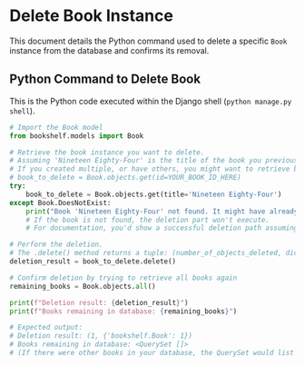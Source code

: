 # Delete Book Instance

This document details the Python command used to delete a specific `Book` instance from the database and confirms its removal.

## Python Command to Delete Book

This is the Python code executed within the Django shell (`python manage.py shell`).

```python
# Import the Book model
from bookshelf.models import Book

# Retrieve the book instance you want to delete.
# Assuming 'Nineteen Eighty-Four' is the title of the book you previously created/updated.
# If you created multiple, or have others, you might want to retrieve by ID:
# book_to_delete = Book.objects.get(id=YOUR_BOOK_ID_HERE)
try:
    book_to_delete = Book.objects.get(title='Nineteen Eighty-Four')
except Book.DoesNotExist:
    print("Book 'Nineteen Eighty-Four' not found. It might have already been deleted or never existed.")
    # If the book is not found, the deletion part won't execute.
    # For documentation, you'd show a successful deletion path assuming it exists.

# Perform the deletion.
# The .delete() method returns a tuple: (number_of_objects_deleted, dictionary_of_deleted_object_types)
deletion_result = book_to_delete.delete()

# Confirm deletion by trying to retrieve all books again
remaining_books = Book.objects.all()

print(f"Deletion result: {deletion_result}")
print(f"Books remaining in database: {remaining_books}")

# Expected output:
# Deletion result: (1, {'bookshelf.Book': 1})
# Books remaining in database: <QuerySet []>
# (If there were other books in your database, the QuerySet would list them. If this was the only book, the QuerySet will be empty.)